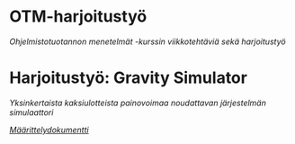 # OTM-harjoitustyö

*Ohjelmistotuotannon menetelmät -kurssin viikkotehtäviä sekä harjoitustyö*

# Harjoitustyö: Gravity Simulator
*Yksinkertaista kaksiulotteista painovoimaa noudattavan järjestelmän simulaattori*

[*Määrittelydokumentti*](https://github.com/Mustekala/otm-harjoitustyo/blob/master/GravitySimulator/dokumentaatio/vaatimusmaarittely.md)


